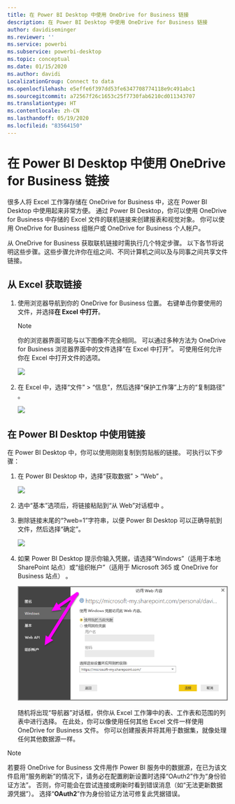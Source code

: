 ```yaml
---
title: 在 Power BI Desktop 中使用 OneDrive for Business 链接
description: 在 Power BI Desktop 中使用 OneDrive for Business 链接
author: davidiseminger
ms.reviewer: ''
ms.service: powerbi
ms.subservice: powerbi-desktop
ms.topic: conceptual
ms.date: 01/15/2020
ms.author: davidi
LocalizationGroup: Connect to data
ms.openlocfilehash: e5effe6f397dd53fe6347708774118e9c491abc1
ms.sourcegitcommit: a72567f26c1653c25f7730fab6210cd011343707
ms.translationtype: HT
ms.contentlocale: zh-CN
ms.lasthandoff: 05/19/2020
ms.locfileid: "83564150"
---
```

# <a name="use-onedrive-for-business-links-in-power-bi-desktop"></a>在 Power BI Desktop 中使用 OneDrive for Business 链接
很多人将 Excel 工作簿存储在 OneDrive for Business 中，这在 Power BI Desktop 中使用起来非常方便。 通过 Power BI Desktop，你可以使用 OneDrive for Business 中存储的 Excel 文件的联机链接来创建报表和视觉对象。 你可以使用 OneDrive for Business 组帐户或 OneDrive for Business 个人帐户。

从 OneDrive for Business 获取联机链接时需执行几个特定步骤。 以下各节将说明这些步骤。这些步骤允许你在组之间、不同计算机之间以及与同事之间共享文件链接。

## <a name="get-a-link-from-excel"></a>从 Excel 获取链接
1. 使用浏览器导航到你的 OneDrive for Business 位置。 右键单击你要使用的文件，并选择**在 Excel 中打开**。
   
   > [!NOTE]
   > 你的浏览器界面可能与以下图像不完全相同。 可以通过多种方法为 OneDrive for Business 浏览器界面中的文件选择“在 Excel 中打开”。 可使用任何允许你在 Excel 中打开文件的选项。
   > 
   > 
   
   ![](media/desktop-use-onedrive-business-links/odb-links_02.png)
2. 在 Excel 中，选择“文件” > “信息”，然后选择“保护工作簿”上方的“复制路径”   。
   
   ![](media/desktop-use-onedrive-business-links/onedrive-copy-path.png)

## <a name="use-the-link-in-power-bi-desktop"></a>在 Power BI Desktop 中使用链接
在 Power BI Desktop 中，你可以使用刚刚复制到剪贴板的链接。 可执行以下步骤：

1. 在 Power BI Desktop 中，选择“获取数据” > “Web” 。
   
   ![](media/desktop-use-onedrive-business-links/power-bi-web-link-onedrive.png)
2. 选中“基本”选项后，将链接粘贴到“从 Web”对话框中 。
3. 删除链接末尾的“?web=1”字符串，以便 Power BI Desktop 可以正确导航到文件，然后选择“确定”。
   
    ![](media/desktop-use-onedrive-business-links/power-bi-web-link-confirmation.png) 
4. 如果 Power BI Desktop 提示你输入凭据，请选择“Windows”（适用于本地 SharePoint 站点）或“组织帐户”（适用于 Microsoft 365 或 OneDrive for Business 站点） 。
   
   ![](media/desktop-use-onedrive-business-links/odb-links_06.png)

   随机将出现“导航器”对话框，供你从 Excel 工作簿中的表、工作表和范围的列表中进行选择。 在此处，你可以像使用任何其他 Excel 文件一样使用 OneDrive for Business 文件。 你可以创建报表并将其用于数据集，就像处理任何其他数据源一样。

> [!NOTE]
> 若要将 OneDrive for Business 文件用作 Power BI 服务中的数据源，在已为该文件启用“服务刷新”的情况下，请务必在配置刷新设置时选择“OAuth2”作为“身份验证方法”。 否则，你可能会在尝试连接或刷新时看到错误消息（如“无法更新数据源凭据”）。 选择“**OAuth2**”作为身份验证方法可修复此凭据错误。
> 
> 

